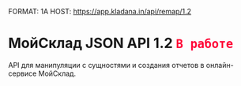 FORMAT: 1A
HOST: https://app.kladana.in/api/remap/1.2


# МойСклад JSON API 1.2 <code style="font-size:24px;color:#ff0037;">В работе</code>
API для манипуляции с сущностями и создания отчетов в онлайн-сервисе МойСклад.
